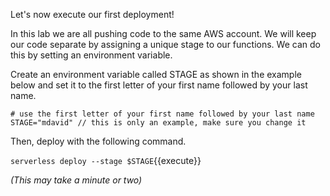 Let's now execute our first deployment!

In this lab we are all pushing code to the same AWS account. We will keep our code separate by assigning a unique stage to our functions. We can do this by setting an environment variable.

Create an environment variable called STAGE as shown in the example below and set it to the first letter of your first name followed by your last name.

```
# use the first letter of your first name followed by your last name
STAGE="mdavid" // this is only an example, make sure you change it
```

Then, deploy with the following command.

`serverless deploy --stage $STAGE`{{execute}}

*(This may take a minute or two)*